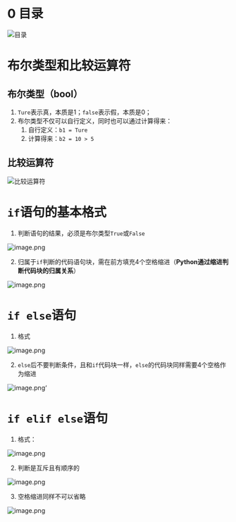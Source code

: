 # 0 目录
![目录](https://cdn.nlark.com/yuque/0/2023/png/27258908/1699014783430-aef4d614-0a15-4c6f-83ad-d533d6734643.png#averageHue=%23fcfaf9&clientId=u12739c1b-a6e3-4&from=paste&height=202&id=ub23f21c9&originHeight=253&originWidth=470&originalType=binary&ratio=1.25&rotation=0&showTitle=true&size=26625&status=done&style=shadow&taskId=u3ac659fe-bacb-4de9-bafe-3d023de895f&title=%E7%9B%AE%E5%BD%95&width=376 "目录")
# 布尔类型和比较运算符
## 布尔类型（bool）

1. `Ture`表示真，本质是1；`false`表示假，本质是0；
2. 布尔类型不仅可以自行定义，同时也可以通过计算得来：
   1. 自行定义：`b1 = Ture`
   2. 计算得来：`b2 = 10 > 5`
## 比较运算符
![比较运算符](https://cdn.nlark.com/yuque/0/2023/png/27258908/1699014134099-5e7cd0aa-1f63-4893-b8ad-f8a02b3cc7b2.png#averageHue=%23ddcdca&clientId=u12739c1b-a6e3-4&from=paste&height=204&id=u2112502c&originHeight=255&originWidth=693&originalType=binary&ratio=1.25&rotation=0&showTitle=true&size=78862&status=done&style=none&taskId=u9ea97051-c425-4593-a1e0-2e623c22348&title=%E6%AF%94%E8%BE%83%E8%BF%90%E7%AE%97%E7%AC%A6&width=554.4 "比较运算符")
# `if`语句的基本格式

1. 判断语句的结果，必须是布尔类型`True`或`False`

![image.png](https://cdn.nlark.com/yuque/0/2023/png/27258908/1699014263047-e9c2cb5d-9ca1-4ee8-9c64-c1edc75d987d.png#averageHue=%23f0ede5&clientId=u12739c1b-a6e3-4&from=paste&height=168&id=u0a5e6c6a&originHeight=210&originWidth=359&originalType=binary&ratio=1.25&rotation=0&showTitle=false&size=52109&status=done&style=none&taskId=u83e56e4a-a82a-47a8-9da3-87bf98ff9bc&title=&width=287.2)

2. 归属于`if`判断的代码语句块，需在前方填充4个空格缩进（**Python通过缩进判断代码块的归属关系**）

![image.png](https://cdn.nlark.com/yuque/0/2023/png/27258908/1699014343493-f4d5618d-40c5-4c44-aa3e-2d3dcba04fa8.png#averageHue=%23f0f3e9&clientId=u12739c1b-a6e3-4&from=paste&height=163&id=uf8670dd7&originHeight=204&originWidth=476&originalType=binary&ratio=1.25&rotation=0&showTitle=false&size=81420&status=done&style=none&taskId=u901ee2e1-323d-41f4-b417-39d720ed9e9&title=&width=380.8)
# `if else`语句

1. 格式

![image.png](https://cdn.nlark.com/yuque/0/2023/png/27258908/1699014423928-8ff58eb0-66c9-4242-9493-d689fb2dfaaf.png#averageHue=%23ebebeb&clientId=u12739c1b-a6e3-4&from=paste&height=223&id=uaed24973&originHeight=279&originWidth=262&originalType=binary&ratio=1.25&rotation=0&showTitle=false&size=41249&status=done&style=none&taskId=ub51cfe27-3635-4b9a-865c-b6c0ed7762e&title=&width=209.6)

2. `else`后不要判断条件，且和`if`代码块一样，`else`的代码块同样需要4个空格作为缩进

![image.png](https://cdn.nlark.com/yuque/0/2023/png/27258908/1699014588428-fda2ca0c-acd9-4314-9186-b1e0e12c3781.png#averageHue=%23eff1e7&clientId=u12739c1b-a6e3-4&from=paste&height=150&id=u7f66df3e&originHeight=187&originWidth=523&originalType=binary&ratio=1.25&rotation=0&showTitle=false&size=86602&status=done&style=none&taskId=u70501407-3795-47fd-a58b-90bd5508458&title=&width=418.4)‘
# `if elif else`语句

1. 格式：

![image.png](https://cdn.nlark.com/yuque/0/2023/png/27258908/1699014634402-2af6a21f-1bdc-4117-8183-9e4d8290bbf5.png#averageHue=%23e8e7df&clientId=u12739c1b-a6e3-4&from=paste&height=212&id=u70e823d9&originHeight=265&originWidth=255&originalType=binary&ratio=1.25&rotation=0&showTitle=false&size=86205&status=done&style=none&taskId=ua890e5ad-02d4-441d-b12c-6f4e361c211&title=&width=204)

2. 判断是互斥且有顺序的

![image.png](https://cdn.nlark.com/yuque/0/2023/png/27258908/1699014666392-9126b8a1-1e32-4a0d-ae3a-7ec1a031210e.png#averageHue=%23fdeeed&clientId=u12739c1b-a6e3-4&from=paste&height=178&id=ua81ed305&originHeight=281&originWidth=753&originalType=binary&ratio=1.25&rotation=0&showTitle=false&size=151779&status=done&style=none&taskId=u2ffb67c4-2582-4d1d-8c23-7e8eba8d62d&title=&width=477.20001220703125)

3. 空格缩进同样不可以省略

![image.png](https://cdn.nlark.com/yuque/0/2023/png/27258908/1699014690029-0f630455-718c-4434-b679-9c068b1dda70.png#averageHue=%23ebf0e4&clientId=u12739c1b-a6e3-4&from=paste&height=158&id=ud12550c0&originHeight=198&originWidth=422&originalType=binary&ratio=1.25&rotation=0&showTitle=false&size=86039&status=done&style=none&taskId=ud8c69d78-4883-40d9-a3ac-c534ec364d7&title=&width=337.6)

